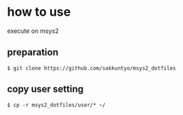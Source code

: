 # how to use

execute on msys2

## preparation

```
$ git clone https://github.com/sakkuntyo/msys2_dotfiles
```

## copy user setting

```
$ cp -r msys2_dotfiles/user/* ~/
```
